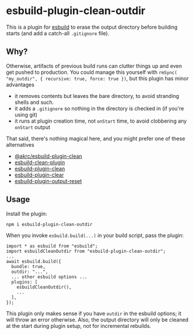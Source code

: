 # esbuild-plugin-clean-outdir

This is a plugin for [esbuild](esbuild.github.io) to erase the output directory before building starts (and add a catch-all `.gitignore` file).

## Why?

Otherwise, artifacts of previous build runs can clutter things up and even get pushed to production. You could manage this yourself with `rmSync( "my_outdir", { recursive: true, force: true })`, but this plugin has minor advantages
- it removes contents but leaves the bare directory, to avoid stranding shells and such.
- it adds a `.gitignore` so nothing in the directory is checked in (if you're using git)
- it runs at plugin creation time, not `onStart` time, to avoid clobbering any `onStart` output

That said, there's nothing magical here, and you might prefer one of these alternatives
- [@akrc/esbuild-plugin-clean](https://github.com/AkaraChen/esbuild-plugin-clean#readme)
- [esbuild-clean-plugin](https://github.com/jwilsson/esbuild-clean-plugin#readme)
- [esbuild-plugin-clean](https://github.com/LinbuduLab/esbuild-plugins/tree/main/packages/esbuild-plugin-clean#readme)
- [esbuild-plugin-clear](https://github.com/DasRed/esbuild-plugin-clear#readme)
- [esbuild-plugin-output-reset](https://github.com/yamitsushi/esbuild-plugin-output-reset#readme)

## Usage

Install the plugin:
```
npm i esbuild-plugin-clean-outdir
```

When you invoke `esbuild.build(...)` in your build script, pass the plugin:
```
import * as esbuild from "esbuild";
import esbuildCleanOutdir from "esbuild-plugin-clean-outdir";
...
await esbuild.build({
  bundle: true,
  outdir: "...",
  ... other esbuild options ...
  plugins: [
    esbuildCleanOutdir(),
    ...
  ],
});
```

This plugin only makes sense if you have `outdir` in the esbuild options; it will throw an error otherwise. Also, the output directory will only be cleaned at the start during plugin setup, not for incremental rebuilds.
